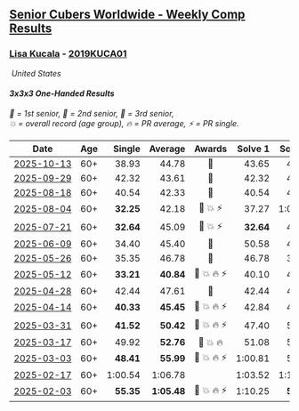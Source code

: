 <style>table {white-space: nowrap;}</style>
<link rel="stylesheet" type="text/css" href="/scw-comp/css/flags.css" />

## [Senior Cubers Worldwide - Weekly Comp Results](/scw-comp/results/)
### [Lisa Kucala](README.md) - [2019KUCA01](https://www.worldcubeassociation.org/persons/2019KUCA01?event=333oh)

<i class="flag flag-US" />&nbsp;United States

#### 3x3x3 One-Handed Results

<span style="white-space: nowrap;">🥇 = 1st senior</span>, <span style="white-space: nowrap;">🥈 = 2nd senior</span>, <span style="white-space: nowrap;">🥉 = 3rd senior</span>, <span style="white-space: nowrap;">💥 = overall record (age group)</span>, <span style="white-space: nowrap;">🔥 = PR average</span>, <span style="white-space: nowrap;">⚡ = PR single</span>.

| Date | Age | Single | Average | Awards | Solve 1 | Solve 2 | Solve 3 | Solve 4 | Solve 5 | Video |
| :--: | :--: | --: | --: | :--: | --: | --: | --: | --: | --: | :-- |
| [2025-10-13](../../results/2025-10-13/333oh.md) | 60+ | 38.93 | 44.78 | 🥉 | 43.65 | 47.53 | 49.79 | 43.16 | 38.93 | [Desktop](https://www.facebook.com/events/1142683474629830/permalink/1146705654227612) / [Mobile](https://m.facebook.com/events/1142683474629830?view=permalink&id=1146705654227612) |
| [2025-09-29](../../results/2025-09-29/333oh.md) | 60+ | 42.32 | 43.61 | 🥈 | 42.32 | 47.67 | 45.01 | 42.67 | 43.14 | [Desktop](https://www.facebook.com/events/3131653436983766/permalink/3148017875347322) / [Mobile](https://m.facebook.com/events/3131653436983766?view=permalink&id=3148017875347322) |
| [2025-08-18](../../results/2025-08-18/333oh.md) | 60+ | 40.54 | 42.33 | 🥉 | 40.54 | 42.58 | 42.54 | 43.30 | 41.86 | [Desktop](https://www.facebook.com/events/4098227200495459/permalink/4112086445776201) / [Mobile](https://m.facebook.com/events/4098227200495459?view=permalink&id=4112086445776201) |
| [2025-08-04](../../results/2025-08-04/333oh.md) | 60+ | **32.25** | 42.18 | 🥉 💥 ⚡ | 37.27 | 1:01.03 | 45.51 | **32.25** | 43.76 | [Desktop](https://www.facebook.com/events/1901314967391999/permalink/1912384119618417) / [Mobile](https://m.facebook.com/events/1901314967391999?view=permalink&id=1912384119618417) |
| [2025-07-21](../../results/2025-07-21/333oh.md) | 60+ | **32.64** | 45.09 | 🥉 💥 ⚡ | **32.64** | 45.97 | 49.67 | 53.68 | 39.62 | [Desktop](https://www.facebook.com/events/1261538608778309/permalink/1266895421575961) / [Mobile](https://m.facebook.com/events/1261538608778309?view=permalink&id=1266895421575961) |
| [2025-06-09](../../results/2025-06-09/333oh.md) | 60+ | 34.40 | 45.40 | 🥈 | 50.58 | 42.44 | 49.08 | 44.69 | 34.40 | [Desktop](https://www.facebook.com/events/947256517415436/permalink/955342689940152) / [Mobile](https://m.facebook.com/events/947256517415436?view=permalink&id=955342689940152) |
| [2025-05-26](../../results/2025-05-26/333oh.md) | 60+ | 35.35 | 46.78 | 🥈 | 46.78 | 35.35 | 46.89 | 50.84 | 46.68 | [Desktop](https://www.facebook.com/events/2135590763616965/permalink/2146578769184831) / [Mobile](https://m.facebook.com/events/2135590763616965?view=permalink&id=2146578769184831) |
| [2025-05-12](../../results/2025-05-12/333oh.md) | 60+ | **33.21** | **40.84** | 🥈 💥 🔥 ⚡ | 40.10 | 42.92 | **33.21** | 39.51 | 1:10.70 | [Desktop](https://www.facebook.com/events/1716950522530027/permalink/1723959008495845) / [Mobile](https://m.facebook.com/events/1716950522530027?view=permalink&id=1723959008495845) |
| [2025-04-28](../../results/2025-04-28/333oh.md) | 60+ | 42.44 | 47.61 | 🥈 | 42.44 | 45.67 | 53.55 | 45.96 | 51.19 | [Desktop](https://www.facebook.com/events/1398919087967450/permalink/1406832233842802) / [Mobile](https://m.facebook.com/events/1398919087967450?view=permalink&id=1406832233842802) |
| [2025-04-14](../../results/2025-04-14/333oh.md) | 60+ | **40.33** | **45.45** | 🥈 💥 🔥 ⚡ | 42.84 | 46.69 | **40.33** | 46.83 | 48.36 | [Desktop](https://www.facebook.com/events/686757560572325/permalink/696687009579380) / [Mobile](https://m.facebook.com/events/686757560572325?view=permalink&id=696687009579380) |
| [2025-03-31](../../results/2025-03-31/333oh.md) | 60+ | **41.52** | **50.42** | 🥈 💥 🔥 ⚡ | 47.40 | 53.01 | **41.52** | 1:01.27 | 50.86 | [Desktop](https://www.facebook.com/events/952001183807395/permalink/962291929444987) / [Mobile](https://m.facebook.com/events/952001183807395?view=permalink&id=962291929444987) |
| [2025-03-17](../../results/2025-03-17/333oh.md) | 60+ | 49.92 | **52.76** | 🥈 💥 🔥 | 51.08 | 57.27 | 49.92 | DNS | DNS | [Desktop](https://www.facebook.com/events/4062322140668303/permalink/4076124949288022) / [Mobile](https://m.facebook.com/events/4062322140668303?view=permalink&id=4076124949288022) |
| [2025-03-03](../../results/2025-03-03/333oh.md) | 60+ | **48.41** | **55.99** | 🥉 💥 🔥 ⚡ | 1:00.81 | 58.75 | **48.41** | DNS | DNS | [Desktop](https://www.facebook.com/events/1685594042052171/permalink/1694350531176522) / [Mobile](https://m.facebook.com/events/1685594042052171?view=permalink&id=1694350531176522) |
| [2025-02-17](../../results/2025-02-17/333oh.md) | 60+ | 1:00.54 | 1:06.78 |  | 1:03.52 | 1:16.29 | 1:00.54 | DNS | DNS | [Desktop](https://www.facebook.com/events/1147070173669130/permalink/1155677646141716) / [Mobile](https://m.facebook.com/events/1147070173669130?view=permalink&id=1155677646141716) |
| [2025-02-03](../../results/2025-02-03/333oh.md) | 60+ | **55.35** | **1:05.48** | 🥉 💥 🔥 ⚡ | 1:10.25 | **55.35** | 1:10.84 | DNS | DNS | [Desktop](https://www.facebook.com/events/595481126781396/permalink/606073822388793) / [Mobile](https://m.facebook.com/events/595481126781396?view=permalink&id=606073822388793) |


<!-- Global site tag (gtag.js) - Google Analytics -->
<script async src="https://www.googletagmanager.com/gtag/js?id=UA-86348435-3"></script>
<script>window.dataLayer = window.dataLayer || []; function gtag() {dataLayer.push(arguments);} gtag('js', new Date()); gtag('config', 'UA-86348435-3');</script>

